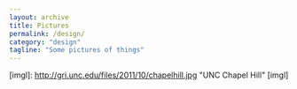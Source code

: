 ```yaml
---
layout: archive
title: Pictures 
permalink: /design/
category: "design"
tagline: "Some pictures of things"
---
```


[imgl]: http://gri.unc.edu/files/2011/10/chapelhill.jpg "UNC Chapel Hill" [imgl]